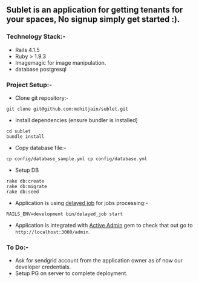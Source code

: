 ## Sublet is an application for getting tenants for your spaces, No signup simply get started :).

### Technology Stack:-
* Rails 4.1.5
* Ruby > 1.9.3
* Imagemagic for image manipulation.
* database postgresql

### Project Setup:-

* Clone git repository:-
```shell
git clone git@github.com:mohitjain/sublet.git
```

* Install dependencies (ensure bundler is installed)
```
cd sublet
bundle install
```

* Copy database file:-
```shell
cp config/database_sample.yml cp config/database.yml
```

* Setup DB
```
rake db:create
rake db:migrate
rake db:seed
```

* Application is using [delayed job](https://github.com/collectiveidea/delayed_job) for jobs processing:-
```
RAILS_ENV=development bin/delayed_job start
```

* Application is integrated with [Active Admin](http://activeadmin.info) gem to check that out go to
`http://localhost:3000/admin`.



### To Do:-

* Ask for sendgrid account from the application owner as of now our developer credentials.
* Setup PG on server to complete deployment.


